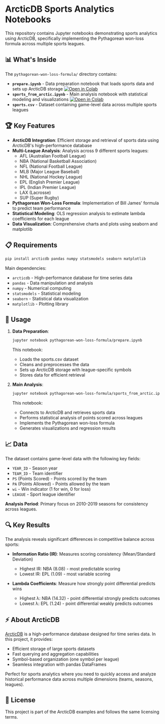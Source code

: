 # ArcticDB Sports Analytics Notebooks

This repository contains Jupyter notebooks demonstrating sports analytics using ArcticDB, specifically implementing the Pythagorean won-loss formula across multiple sports leagues.

## 📊 What's Inside

The `pythagorean-won-loss-formula/` directory contains:

- **`prepare.ipynb`** - Data preparation notebook that loads sports data and sets up ArcticDB storage [![Open in Colab](https://colab.research.google.com/assets/colab-badge.svg)](https://colab.research.google.com/github/nrandell/arcticdb-notebooks/pythagorean-won-loss-formula/prepare.ipynb)
- **`sports_from_arctic.ipynb`** - Main analysis notebook with statistical modeling and visualizations [![Open in Colab](https://colab.research.google.com/assets/colab-badge.svg)](https://colab.research.google.com/github/nrandell/arcticdb-notebooks/pythagorean-won-loss-formula/sports_from_arctic.ipynb)
- **`sports.csv`** - Dataset containing game-level data across multiple sports leagues

## 🏆 Key Features

- **ArcticDB Integration**: Efficient storage and retrieval of sports data using ArcticDB's high-performance database
- **Multi-League Analysis**: Analysis across 9 different sports leagues:
  - AFL (Australian Football League)
  - NBA (National Basketball Association)
  - NFL (National Football League)
  - MLB (Major League Baseball)
  - NHL (National Hockey League)
  - EPL (English Premier League)
  - IPL (Indian Premier League)
  - LAX (Lacrosse)
  - SUP (Super Rugby)
- **Pythagorean Won-Loss Formula**: Implementation of Bill James' formula to predict team performance
- **Statistical Modeling**: OLS regression analysis to estimate lambda coefficients for each league
- **Data Visualization**: Comprehensive charts and plots using seaborn and matplotlib

## 📋 Requirements

```bash
pip install arcticdb pandas numpy statsmodels seaborn matplotlib
```

Main dependencies:

- `arcticdb` - High-performance database for time series data
- `pandas` - Data manipulation and analysis
- `numpy` - Numerical computing
- `statsmodels` - Statistical modeling
- `seaborn` - Statistical data visualization
- `matplotlib` - Plotting library

## 🚀 Usage

1. **Data Preparation**:

   ```bash
   jupyter notebook pythagorean-won-loss-formula/prepare.ipynb
   ```

   This notebook:

   - Loads the sports.csv dataset
   - Cleans and preprocesses the data
   - Sets up ArcticDB storage with league-specific symbols
   - Stores data for efficient retrieval

2. **Main Analysis**:
   ```bash
   jupyter notebook pythagorean-won-loss-formula/sports_from_arctic.ipynb
   ```
   This notebook:
   - Connects to ArcticDB and retrieves sports data
   - Performs statistical analysis of points scored across leagues
   - Implements the Pythagorean won-loss formula
   - Generates visualizations and regression results

## 📈 Data

The dataset contains game-level data with the following key fields:

- `YEAR_ID` - Season year
- `TEAM_ID` - Team identifier
- `PS` (Points Scored) - Points scored by the team
- `PA` (Points Allowed) - Points allowed by the team
- `wi` - Win indicator (1 for win, 0 for loss)
- `LEAGUE` - Sport league identifier

**Analysis Period**: Primary focus on 2010-2019 seasons for consistency across leagues.

## 🔍 Key Results

The analysis reveals significant differences in competitive balance across sports:

- **Information Ratio (IR)**: Measures scoring consistency (Mean/Standard Deviation)

  - Highest IR: NBA (8.08) - most predictable scoring
  - Lowest IR: EPL (1.09) - most variable scoring

- **Lambda Coefficients**: Measure how strongly point differential predicts wins
  - Highest λ: NBA (14.32) - point differential strongly predicts outcomes
  - Lowest λ: EPL (1.24) - point differential weakly predicts outcomes

## ⚡ About ArcticDB

[ArcticDB](https://github.com/man-group/ArcticDB) is a high-performance database designed for time series data. In this project, it provides:

- Efficient storage of large sports datasets
- Fast querying and aggregation capabilities
- Symbol-based organization (one symbol per league)
- Seamless integration with pandas DataFrames

Perfect for sports analytics where you need to quickly access and analyze historical performance data across multiple dimensions (teams, seasons, leagues).

## 📝 License

This project is part of the ArcticDB examples and follows the same licensing terms.

